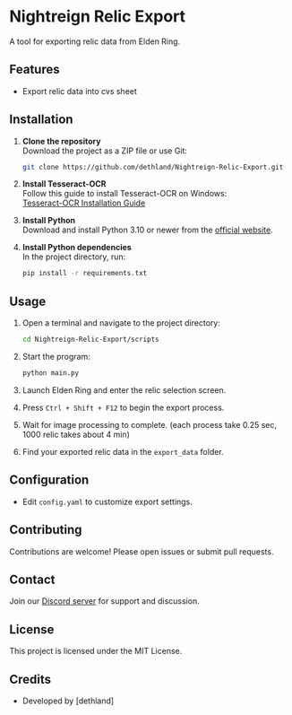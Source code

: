 # Nightreign Relic Export

A tool for exporting relic data from Elden Ring.

## Features

- Export relic data into cvs sheet


## Installation

1. **Clone the repository**  
    Download the project as a ZIP file or use Git:
    ```bash
    git clone https://github.com/dethland/Nightreign-Relic-Export.git
    ```

2. **Install Tesseract-OCR**  
    Follow this guide to install Tesseract-OCR on Windows:  
    [Tesseract-OCR Installation Guide](https://docs.coro.net/featured/agent/install-tesseract-windows/)

3. **Install Python**  
    Download and install Python 3.10 or newer from the [official website](https://www.python.org/downloads/).

4. **Install Python dependencies**  
    In the project directory, run:
    ```bash
    pip install -r requirements.txt
    ```

## Usage

1. Open a terminal and navigate to the project directory:
    ```bash
    cd Nightreign-Relic-Export/scripts
    ```

2. Start the program:
    ```bash
    python main.py
    ```

3. Launch Elden Ring and enter the relic selection screen.

4. Press `Ctrl + Shift + F12` to begin the export process.

5. Wait for image processing to complete. (each process take 0.25 sec, 1000 relic takes about 4 min)

6. Find your exported relic data in the `export_data` folder.

## Configuration

- Edit `config.yaml` to customize export settings.

## Contributing

Contributions are welcome! Please open issues or submit pull requests.

## Contact

Join our [Discord server](https://discord.gg/bf3NSEF5EP) for support and discussion.

## License

This project is licensed under the MIT License.

## Credits

- Developed by [dethland]